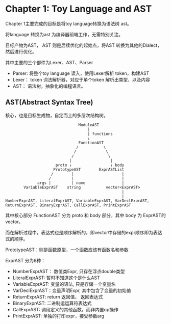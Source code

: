 # Chapter 1: Toy Language and AST

Chapter 1主要完成的目标是将toy language转换为语法树 ast。

将language 转换为ast 为编译器前端工作，无需特别关注。

目标产物为AST， AST 则是后续优化的起始点，将AST 转换为其他的Dialect，然后进行优化。

其中主要的三个部件为Lexer、AST、Parser

- Parser: 将整个toy language 读入，使用Lexer解析 token，构建AST
- Lexer： token 词法解析器，对应于单个token 解析出类型，以及内容
- AST： 语法树，抽象化的编程语言。

## AST(Abstract Syntax Tree)

核心，也是目标生成物，自定而上的多层次结构树。


```
                                ModuleAST
                                    |
                                    | functions
                                    ↓
                                FunctionAST
                               /           \
                              /             \
                             /               \
                            |                 |
                      proto ↓                 ↓ body
                     PrototypeAST        ExprASTList
                    /        |                     |
                   /         |                     |
              args |         | name                |
        VariableExprAST    string           vector<ExprAST>
                                                   |
                                                   |
NumberExprAST, LiteralExprAST, VariableExprAST, VarDeclExprAST, ReturnExprAST, BinaryExprAST, CallExprAST, PrintExprAST

```

其中核心部分 FunctionAST 分为 proto 和 body 部分，其中 body 为 ExprAST的vector。

而在解析过程中，表达式也是顺序解析的，即vector中存储的expr顺序即为表达式的顺序。

PrototypeAST：则是函数原型，一个函数应该有函数名和参数

ExprAST 分为8种：

- NumberExprAST： 数值类Expr, 只存在浮点double类型
- LiteralExprAST: 暂时不知道这个是什么AST
- VariableExprAST: 变量的语法, 只是存储一个变量名
- VarDeclExprAST：变量声明Expr, 其中包含了变量的初始值
- ReturnExprAST: return 返回值， 返回表达式
- BinaryExprAST: 二进制运运算符表达式
- CallExprAST: 调用定义的其他函数，而非内置op操作
- PrintExprAST: 单独的打印expr，接受参数arg
